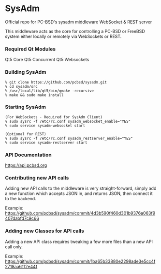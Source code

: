 # SysAdm

Official repo for PC-BSD's sysadm middleware WebSocket & REST server

This middleware acts as the core for controlling a PC-BSD or FreeBSD system either locally or remotely via WebSockets or REST.

### Required Qt Modules

Qt5 Core
Qt5 Concurrent
Qt5 Websockets

### Building SysAdm

```
% git clone https://github.com/pcbsd/sysadm.git
% cd sysadm/src
% /usr/local/lib/qt5/bin/qmake -recursive
% make && sudo make install
```

### Starting SysAdm

```
(For WebSockets - Required for SysAdm Client)
% sudo sysrc -f /etc/rc.conf sysadm_websocket_enable="YES"
% sudo service sysadm-websocket start

(Optional for REST)
% sudo sysrc -f /etc/rc.conf sysadm_restserver_enable="YES"
% sudo service sysadm-restserver start
```

### API Documentation

https://api.pcbsd.org

### Contributing new API calls

Adding new API calls to the middleware is very straight-forward, simply add a new function which accepts JSON in, and returns JSON, then connect it to the backend.

Example:
https://github.com/pcbsd/sysadm/commit/4d3b590f460d301b9376a063f9407dabfd7c9c66

### Adding new Classes for API calls

Adding a new API class requires tweaking a few more files than a new API call only.

Example:
https://github.com/pcbsd/sysadm/commit/1ba65b33880e2298ade3e5cc4f2718aa6112e44f

